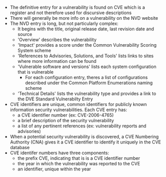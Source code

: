- The definitive entry for a vulnerability is found on CVE which is a register and not therefore used for discursive descriptions
- There will generally be more info on a vulnerability on the NVD website
- The NVD entry is long, but not particularly complex:
	- It begins with the title, original release date, last revision date and source
	- 'Overview' describes the vulnerability
	- 'Impact' provides a score under the Common Vulnerability Scoring System scheme
	- 'References to Advisories, Solutions, and Tools' lists links to sites where more information can be found
	- 'Vulnerable software and versions' lists each system configuration that is vulnerable
		- For each configuration entry, theres a list of configurations described under the Common Platform Enumerations naming scheme
	- 'Technical Details' lists the vulnerability type and provides a link to the DVE Standard Vulnerabilty Entry
- CVE identifiers are unique, common identifiers for publicly known information security vulnerabilities. Each CVE entry has:
	- a CVE identifier number (ex: CVE-2006-4765)
	- a brief description of the security vulnerability
	- a list of any pertinent references (ex: vulnerability reports and advisories)
- When a potential security vulnerability is discovered, a CVE Numbering Authority (CNA) gives it a CVE identifier to identify it uniquely in the CVE database
- CVE identifer numbers have three components:
	- the prefix CVE, indicating that is is a CVE identifier number
	- the year in which the vulnerability was reported to the CVE
	- an identifier, unique within the year